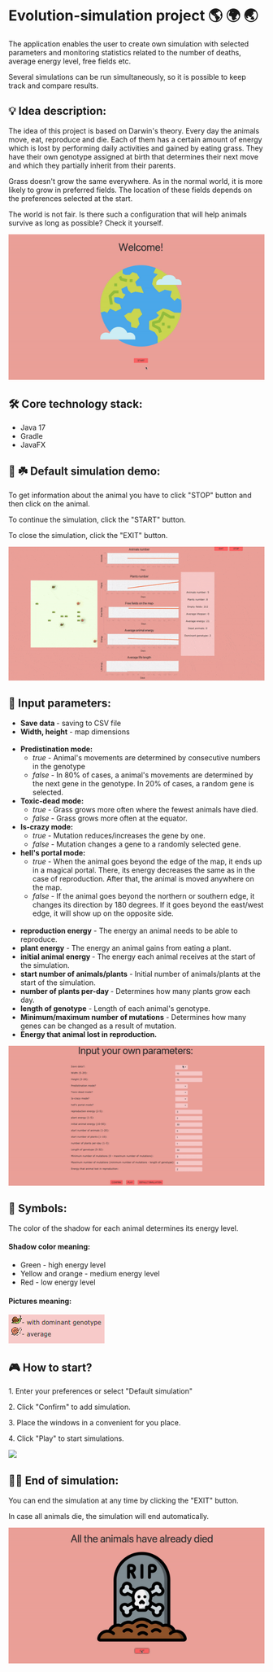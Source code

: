 <h1> Evolution-simulation project 🌎 🌍 🌏 </h1>

<p> The application enables the user to create own simulation with selected parameters and monitoring statistics related to the number of deaths, average energy level, free fields etc. </p>
<p> Several simulations can be run simultaneously, so it is possible to keep track and compare results.</p>

<h2>💡 Idea description: </h2>
<p> The idea of this project is based on Darwin's theory. Every day the animals move, eat, 
reproduce and die. Each of them has a certain amount of energy which is lost by performing daily 
activities and gained by eating grass. They have their own genotype assigned at birth that 
determines their next move and which they partially inherit from their parents.</p>

<p> Grass doesn't grow the same everywhere. As in the normal world, it is more likely to grow 
in preferred fields. The location of these fields depends on the preferences selected at the start.</p>

<p> The world is not fair. Is there such a configuration that will help animals survive as 
long as possible? Check it yourself.</p>
<img src="/readme/start.gif">

<h2> 🛠 Core technology stack: </h2>
<ul>
<li> Java 17 </li>
<li> Gradle </li>
<li> JavaFX </li>
</ul>


<h2> 🐌 ☘️ Default simulation demo: </h2>
<p> To get information about the animal you have to click "STOP" button and then click on the animal. </p>
<p> To continue the simulation, click the "START" button. </p>
<p> To close the simulation, click the "EXIT" button. </p>
<img src="/readme/demo.gif">

<h2> 🔎  Input parameters: </h2>
<ul> 
  <li> <strong> Save data </strong> - saving to CSV file</li>
  <li> <strong> Width, height</strong> - map dimensions</li>
  <br>
  <li> <strong>Predistination mode: </strong>
<ul> 
<li> <em>true</em> - Animal's movements are determined by consecutive numbers in the genotype </li>
  <li> <em>false</em> - In 80% of cases, a animal's movements are determined by the next gene in the genotype. In 20% of cases, a random gene is selected. </li>
</ul>
</li>
  <li> <strong> Toxic-dead mode:</strong>
<ul> 
<li> <em>true</em> - Grass grows more often where the fewest animals have died. </li>
<li> <em>false</em> - Grass grows more often at the equator. </li>
</ul>
  <li>  <strong> Is-crazy mode: </strong>
<ul> 
<li> <em>true</em> - Mutation reduces/increases the gene by one. </li>
<li> <em>false</em> - Mutation changes a gene to a randomly selected gene. </li>
</ul>
</li>
</li>
<li> <strong> hell's portal mode: </strong>
<ul> 
  <li> <em>true</em> - When the animal goes beyond the edge of the map, it ends up in a magical portal. There, its energy decreases the same as in the case of reproduction. After that, the animal is moved anywhere on the map.</li>
<li> <em>false</em> - If the animal goes beyond the northern or southern edge, it changes its direction by 180 degrees. If it goes beyond the east/west edge, it will show up on the opposite side.</li>
</ul>
</li>
<br>
<li> <strong>reproduction energy</strong> - The energy an animal needs to be able to reproduce. </li>
<li> <strong>plant energy</strong> - The energy an animal gains from eating a plant. </li>
<li><strong> initial animal energy </strong>- The energy each animal receives at the start of the simulation. </li>
<li> <strong>start number of animals/plants</strong> - Initial number of animals/plants at the start of the simulation. </li>
<li> <strong>number of plants per-day </strong>- Determines how many plants grow each day. </li>
<li> <strong>length of genotype</strong> - Length of each animal's genotype. </li>
<li> <strong>Minimum/maximum number of mutations</strong> - Determines how many genes can be changed as a result of mutation. </li>
<li> <strong>Energy that animal lost in reproduction.</strong> </li>
</ul>
<img src="/readme/input.gif">

<h2> 🔮 Symbols: </h2>
<p> The color of the shadow for each animal determines its energy level. </p>
<h4> Shadow color meaning: </h4>
<ul> 
<li> Green - high energy level </li>
<li> Yellow and orange - medium energy level</li>
<li> Red - low energy level </li>
</ul>
<h4> Pictures meaning: </h4>
<img src="/readme/symbols.png">

<h2> 🎮 How to start? </h2>
<p> 1. Enter your preferences or select "Default simulation" </p>
<p> 2. Click "Confirm" to add simulation. </p>
<p> 3. Place the windows in a convenient for you place. </p>
<p> 4. Click "Play" to start simulations. </p>
<img src="/readme/simulations-demo.gif">

<h2> 🏴‍☠️ End of simulation: </h2>
<p> You can end the simulation at any time by clicking the "EXIT" button.</p>
<p> In case all animals die, the simulation will end automatically. </p>
<img src="/readme/end.gif">

